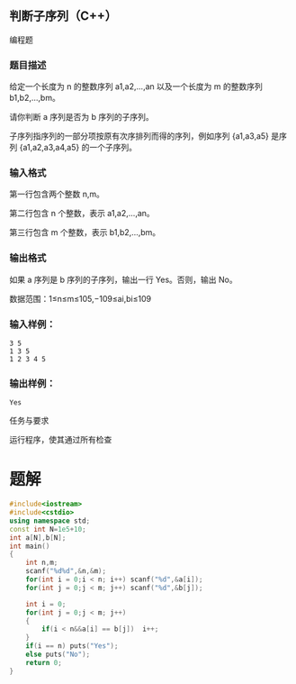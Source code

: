 ## 判断子序列（C++）

编程题

### 题目描述

给定一个长度为 n 的整数序列 a1,a2,…,an 以及一个长度为 m 的整数序列 b1,b2,…,bm。

请你判断 a 序列是否为 b 序列的子序列。

子序列指序列的一部分项按原有次序排列而得的序列，例如序列 {a1,a3,a5} 是序列 {a1,a2,a3,a4,a5} 的一个子序列。

### 输入格式

第一行包含两个整数 n,m。

第二行包含 n 个整数，表示 a1,a2,…,an。

第三行包含 m 个整数，表示 b1,b2,…,bm。

### 输出格式

如果 a 序列是 b 序列的子序列，输出一行 Yes。否则，输出 No。

数据范围：1≤n≤m≤105,−109≤ai,bi≤109

### 输入样例：

```
3 5
1 3 5
1 2 3 4 5
```

### 输出样例：

```
Yes
```

任务与要求

运行程序，使其通过所有检查

# 题解
```c++
#include<iostream>
#include<cstdio>
using namespace std;
const int N=1e5+10;
int a[N],b[N];
int main()
{
    int n,m;
    scanf("%d%d",&n,&m);
    for(int i = 0;i < n; i++) scanf("%d",&a[i]);
    for(int j = 0;j < m; j++) scanf("%d",&b[j]);

    int i = 0;
    for(int j = 0;j < m; j++)
    {
        if(i < n&&a[i] == b[j])  i++;
    }
    if(i == n) puts("Yes");
    else puts("No");
    return 0;
}
```
